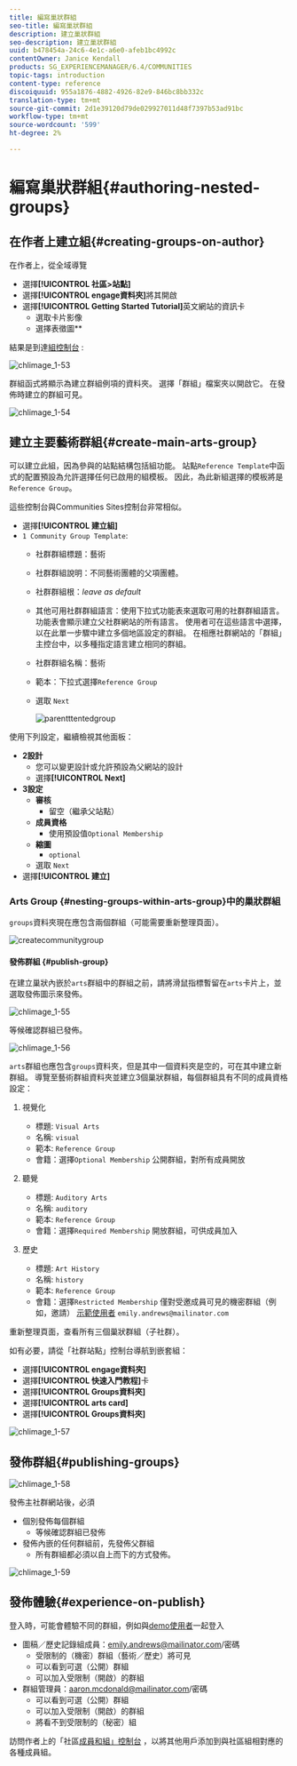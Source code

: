 ```yaml
---
title: 編寫巢狀群組
seo-title: 編寫巢狀群組
description: 建立巢狀群組
seo-description: 建立巢狀群組
uuid: b478454a-24c6-4e1c-a6e0-afeb1bc4992c
contentOwner: Janice Kendall
products: SG_EXPERIENCEMANAGER/6.4/COMMUNITIES
topic-tags: introduction
content-type: reference
discoiquuid: 955a1876-4882-4926-82e9-846bc8bb332c
translation-type: tm+mt
source-git-commit: 2d1e39120d79de029927011d48f7397b53ad91bc
workflow-type: tm+mt
source-wordcount: '599'
ht-degree: 2%

---
```



# 編寫巢狀群組{#authoring-nested-groups}

## 在作者上建立組{#creating-groups-on-author}

在作者上，從全域導覽

* 選擇&#x200B;**[!UICONTROL 社區>站點]**
* 選擇&#x200B;**[!UICONTROL engage資料夾]**&#x200B;將其開啟
* 選擇&#x200B;**[!UICONTROL Getting Started Tutorial]**&#x200B;英文網站的資訊卡
   * 選取卡片影像
   * 選擇表徵圖&#x200B;**

結果是到達[組控制台](groups.md) :

![chlimage_1-53](assets/chlimage_1-53.png)

群組函式將顯示為建立群組例項的資料夾。 選擇「群組」檔案夾以開啟它。 在發佈時建立的群組可見。

![chlimage_1-54](assets/chlimage_1-54.png)

## 建立主要藝術群組{#create-main-arts-group}

可以建立此組，因為參與的站點結構包括組功能。 站點`Reference Template`中函式的配置預設為允許選擇任何已啟用的組模板。 因此，為此新組選擇的模板將是`Reference Group`。

這些控制台與Communities Sites控制台非常相似。

* 選擇&#x200B;**[!UICONTROL 建立組]**
* `1 Community Group Template`:
   * 社群群組標題：藝術
   * 社群群組說明：不同藝術團體的父項團體。
   * 社群群組根：*leave as default*
   * 其他可用社群群組語言：使用下拉式功能表來選取可用的社群群組語言。 功能表會顯示建立父社群網站的所有語言。 使用者可在這些語言中選擇，以在此單一步驟中建立多個地區設定的群組。 在相應社群網站的「群組」主控台中，以多種指定語言建立相同的群組。
   * 社群群組名稱：藝術
   * 範本：下拉式選擇`Reference Group`
   * 選取 `Next`

      ![parentttentedgroup](assets/parenttonestedgroup.png)

使用下列設定，繼續檢視其他面板：

* **2設計**
   * 您可以變更設計或允許預設為父網站的設計
   * 選擇&#x200B;**[!UICONTROL Next]**
* **3設定**
   * **審核**
      * 留空（繼承父站點）
   * **成員資格**
      * 使用預設值`Optional Membership`
   * **縮圖**
      * `optional`
   * 選取 `Next`
* 選擇&#x200B;**[!UICONTROL 建立]**

### Arts Group {#nesting-groups-within-arts-group}中的巢狀群組

`groups`資料夾現在應包含兩個群組（可能需要重新整理頁面）。

![createcommunitygroup](assets/createcommunitygroup.png)

#### 發佈群組 {#publish-group}

在建立巢狀內嵌於`arts`群組中的群組之前，請將滑鼠指標暫留在`arts`卡片上，並選取發佈圖示來發佈。

![chlimage_1-55](assets/chlimage_1-55.png)

等候確認群組已發佈。

![chlimage_1-56](assets/chlimage_1-56.png)

`arts`群組也應包含`groups`資料夾，但是其中一個資料夾是空的，可在其中建立新群組。 導覽至藝術群組資料夾並建立3個巢狀群組，每個群組具有不同的成員資格設定：

1. 視覺化
   * 標題: `Visual Arts`
   * 名稱: `visual`
   * 範本: `Reference Group`
   * 會籍：選擇`Optional Membership`
公開群組，對所有成員開放
1. 聽覺
   * 標題: `Auditory Arts`
   * 名稱: `auditory`
   * 範本: `Reference Group`
   * 會籍：選擇`Required Membership`
開放群組，可供成員加入

1. 歷史

   * 標題: `Art History`
   * 名稱: `history`
   * 範本: `Reference Group`
   * 會籍：選擇`Restricted Membership`
僅對受邀成員可見的機密群組（例如，邀請） 
[示範使用者](tutorials.md#demo-users) `emily.andrews@mailinator.com`

重新整理頁面，查看所有三個巢狀群組（子社群）。

如有必要，請從「社群站點」控制台導航到嵌套組：

* 選擇&#x200B;**[!UICONTROL engage資料夾]**
* 選擇&#x200B;**[!UICONTROL 快速入門教程]**&#x200B;卡
* 選擇&#x200B;**[!UICONTROL Groups資料夾]**
* 選擇&#x200B;**[!UICONTROL arts card]**
* 選擇&#x200B;**[!UICONTROL Groups資料夾]**

![chlimage_1-57](assets/chlimage_1-57.png)

## 發佈群組{#publishing-groups}

![chlimage_1-58](assets/chlimage_1-58.png)

發佈主社群網站後，必須

* 個別發佈每個群組
   * 等候確認群組已發佈
* 發佈內嵌的任何群組前，先發佈父群組
   * 所有群組都必須以自上而下的方式發佈。

![chlimage_1-59](assets/chlimage_1-59.png)

## 發佈體驗{#experience-on-publish}

登入時，可能會體驗不同的群組，例如與[demo使用者](tutorials.md#demo-users)一起登入

* 圖稿／歷史記錄組成員：emily.andrews@mailinator.com/密碼
   * 受限制的（機密）群組（藝術／歷史）將可見
   * 可以看到可選（公開）群組
   * 可以加入受限制（開啟）的群組
* 群組管理員：aaron.mcdonald@mailinator.com/密碼
   * 可以看到可選（公開）群組
   * 可以加入受限制（開啟）的群組
   * 將看不到受限制的（秘密）組

訪問作者上的「社區[成員和組」控制台](members.md) ，以將其他用戶添加到與社區組相對應的各種成員組。
